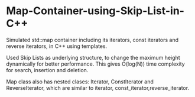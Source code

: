 # Map-Container-using-Skip-List-in-C++

Simulated std::map container including its iterators, const iterators and reverse iterators, in C++ using templates.

Used Skip Lists as underlying structure, to change the maximum height dynamically for better performance. This gives O(log(N)) time complexity for search, insertion and deletion.

Map class also has nested clases: Iterator, ConstIterator and ReverseIterator, which are similar to iterator, const_iterator,reverse_iterator.
